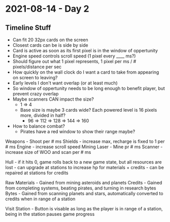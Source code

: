 # 2021-08-14 - Day 2

## Timeline Stuff
- Can fit 20 32px cards on the screen
- Closest cards can be is side by side
- Card is active as soon as its first pixel is in the window of oppertunity
- Engine speed controls scroll speed (1 pixel every ____ ms?)
- Should figure out what 1 pixel represents, 1 pixel per ms / # pixels/distance per sec
- How quickly on the wall clock do I want a card to take from appearing on screen to leaving?
- Early levels I don't want overlap (or at least much)
- So window of oppertunity needs to be long enough to benefit player, but prevent crazy overlap
- Maybe scanners CAN impact the size?
  - 1 => 4
  - Base size is maybe 3 cards wide? Each powered level is 16 pixels more, divided in half?
    - 96 => 112 => 128 => 144 => 160
- How to balance combat?
  - Pirates have a red window to show their range maybe?


Weapons - Shoot per # ms
Shields - increase max, recharge is fixed to 1 per # ms
Engine - increase scroll speed
Mining Laser - Mine pr # ms
Scanner - increase size of WOO and scan per # ms

Hull - if it hits 0, game rolls back to a new game state, but all resources are lost
     - can upgrade at stations to increase hp for materials + credits
     - can be repaired at stations for credits

Raw Materials - Gained from mining asteroids and planets
Credits - Gained from completing systems, beating pirates, and turning in research bytes
Bytes - Gained from scanning planets and stars, automatically converted to credits when in range of a station

Visit Station - Button is visable as long as the player is in range of a station, being in the station pauses game progress